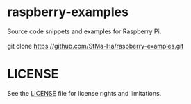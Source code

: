 # raspberry-examples

Source code snippets and examples for Raspberry Pi.\
\
git clone https://github.com/StMa-Ha/raspberry-examples.git

# LICENSE

See the [LICENSE](LICENSE.md) file for license rights and limitations.
